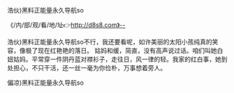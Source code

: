 浩伙)黑料正能量永久导航so

《/内/部/观/看/地/址👉http://d8s8.com》--

浩伙)黑料正能量永久导航so不行，我还要看呢，如许美丽的太阳小孩纯真的笑容，像极了现在红艳艳的落日。
姑妈和缓，简直，没有高声说过话。咱们叫她白妞姑妈。平常穿一件阴丹蓝对襟衫子，走往日，风一律的轻。我家的红白事，她到处担心，不只干活，还一丝一毫为你俭朴，万事想着旁人。





偏凉)黑料正能量永久导航so
